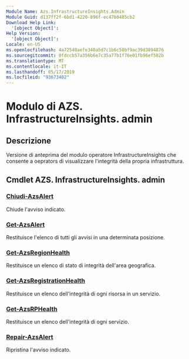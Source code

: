 ```yaml
---
Module Name: Azs.InfrastructureInsights.Admin
Module Guid: d137ff2f-6bd1-4220-896f-ec47b0485cb2
Download Help Link:
  '[object Object]': 
Help Version:
  '[object Object]': 
Locale: en-US
ms.openlocfilehash: 4a72540aefe340a5d7c1b6c50bf9ac39d3894876
ms.sourcegitcommit: 0fdccb57a356b6e7c35a77b1f76e01fb96ef582b
ms.translationtype: MT
ms.contentlocale: it-IT
ms.lasthandoff: 05/17/2019
ms.locfileid: "93673402"
---
```

# Modulo di AZS. InfrastructureInsights. admin
## Descrizione
Versione di anteprima del modulo operatore InfrastructureInsights che consente a oeprators di visualizzare l'integrità della propria infrastruttura.

## Cmdlet AZS. InfrastructureInsights. admin
### [Chiudi-AzsAlert](Close-AzsAlert.md)
Chiude l'avviso indicato.

### [Get-AzsAlert](Get-AzsAlert.md)
Restituisce l'elenco di tutti gli avvisi in una determinata posizione.

### [Get-AzsRegionHealth](Get-AzsRegionHealth.md)
Restituisce un elenco di stato di integrità dell'area geografica.

### [Get-AzsRegistrationHealth](Get-AzsRegistrationHealth.md)
Restituisce un elenco dell'integrità di ogni risorsa in un servizio.

### [Get-AzsRPHealth](Get-AzsRPHealth.md)
Restituisce un elenco dell'integrità di ogni servizio.

### [Repair-AzsAlert](Repair-AzsAlert.md)
Ripristina l'avviso indicato.

